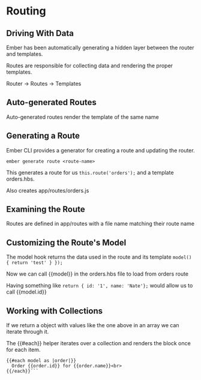 # Routing

## Driving With Data

Ember has been automatically generating a hidden layer between the router and templates.

Routes are responsible for collecting data and rendering the proper templates.

Router -> Routes -> Templates

## Auto-generated Routes

Auto-generated routes render the template of the same name

## Generating a Route

Ember CLI provides a generator for creating a route and updating the router.

```ember generate route <route-name>```

This generates a route for us ```this.route('orders');``` and a template orders.hbs.

Also creates app/routes/orders.js

## Examining the Route

Routes are defined in app/routes with a file name matching their route name

## Customizing the Route's Model
The model hook returns the data used in the route and its template
```model() { return 'test' } });```

Now we can call {{model}} in the orders.hbs file to load from orders route

Having something like ```return { id: '1', name: 'Nate'};``` would allow us to call {{model.id}}

## Working with Collections

If we return a object with values like the one above in an array we can iterate through it.

The {{#each}} helper iterates over a collection and renders the block once for each item.

```
{{#each model as |order|}}
  Order {{order.id}} for {{order.name}}<br>
{{/each}}```
